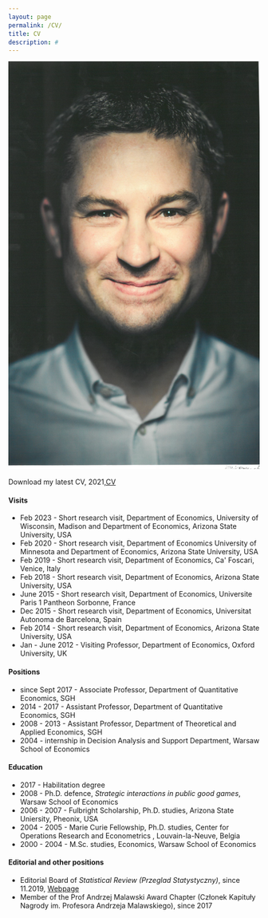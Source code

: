 ```yaml
---
layout: page
permalink: /CV/
title: CV
description: #
---
```

<div class="profile col one right">
    
<img class="one" src="/assets/img/LW.png" >
    
<div class="address">
        
</div>
    
</div>

<p>

Download my latest CV, 2021,<a href="/assets/pdf/cv.pdf">CV</a>

</p>

<h4>Visits </h4>

<p>
<ul>  

<li> Feb 2023 - Short research visit, Department of Economics, University of Wisconsin, Madison and Department of Economics, Arizona State University, USA</li>

<li> Feb 2020 - Short research visit, Department of Economics University of Minnesota and Department of Economics, Arizona State University, USA</li>

<li> Feb 2019 - Short research visit, Department of Economics, Ca' Foscari, Venice, Italy</li>

<li> Feb 2018 - Short research visit, Department of Economics, Arizona State University, USA</li>

<li> June 2015 - Short research visit, Department of Economics, Universite Paris 1 Pantheon Sorbonne, France</li>

<li> Dec 2015 - Short research visit, Department of Economics, Universitat Autonoma de Barcelona, Spain</li>

<li> Feb 2014 - Short research visit, Department of Economics, Arizona State University, USA</li>

<li> Jan - June 2012 - Visiting Professor, Department of Economics, Oxford University, UK</li>

</ul>
</p>

<h4> Positions </h4>
<p>
<ul>  

<li> since Sept 2017 - Associate Professor, Department of Quantitative Economics, SGH</li>

<li> 2014 - 2017  - Assistant Professor, Department of Quantitative Economics, SGH</li>

<li> 2008 - 2013 - Assistant Professor, Department of Theoretical and Applied Economics, SGH</li>

<li> 2004 - internship in Decision Analysis and Support Department, Warsaw School of Economics</li>

</ul>
</p>


<h4> Education </h4>
<p>
<ul>  

<li> 2017 - Habilitation degree</li>

<li> 2008 - Ph.D. defence, <i>Strategic interactions in public good games</i>, Warsaw School of Economics</li>

<li> 2006 - 2007 - Fulbright Scholarship, Ph.D. studies, Arizona State Uniersity, Pheonix, USA</li>

<li> 2004 - 2005 - Marie Curie Fellowship, Ph.D. studies, Center for Operations Research and Econometrics , Louvain-la-Neuve, Belgia</li>

<li>2000 - 2004 - M.Sc. studies, Economics, Warsaw School of Economics</li>
</ul>
</p>

<h4>Editorial and other positions</h4>
<p>
<ul>  


<li>Editorial Board of <i> Statistical Review (Przeglad Statystyczny)</i>, since 11.2019, <a href="https://ps.stat.gov.pl/About">Webpage</a></li>

<li>Member of the Prof Andrzej Malawski Award Chapter  (Członek Kapituły Nagrody im. Profesora Andrzeja Malawskiego), since 2017</li>

</ul>
</p>
